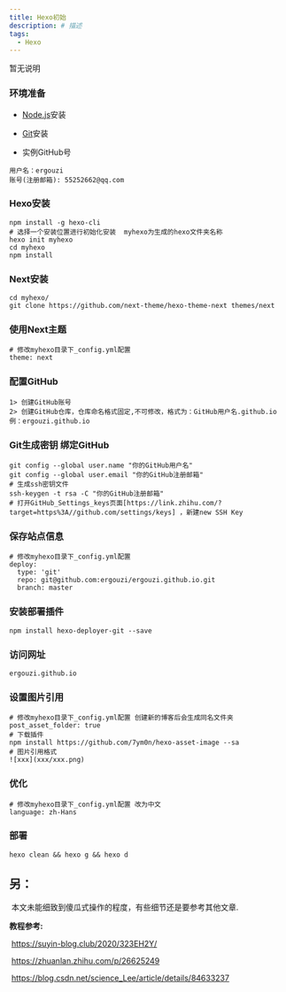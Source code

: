 ```yaml
---
title: Hexo初始
description: # 描述
tags: 
  - Hexo
---
```


暂无说明

<!-- more -->

###  环境准备

- [Node.js](https://nodejs.org/en/)安装
- [Git](https://git-scm.com/)安装

- 实例GitHub号

````
用户名：ergouzi
账号(注册邮箱): 55252662@qq.com
````



###  Hexo安装

````
npm install -g hexo-cli
# 选择一个安装位置进行初始化安装  myhexo为生成的hexo文件夹名称
hexo init myhexo
cd myhexo
npm install
````

###  Next安装

```
cd myhexo/
git clone https://github.com/next-theme/hexo-theme-next themes/next
```

###  使用Next主题

````
# 修改myhexo目录下_config.yml配置
theme: next
````

###  配置GitHub

```
1> 创建GitHub账号
2> 创建GitHub仓库，仓库命名格式固定,不可修改，格式为：GitHub用户名.github.io   例：ergouzi.github.io
```

###  Git生成密钥 绑定GitHub

````
git config --global user.name "你的GitHub用户名"   
git config --global user.email "你的GitHub注册邮箱"
# 生成ssh密钥文件
ssh-keygen -t rsa -C "你的GitHub注册邮箱"
# 打开GitHub_Settings_keys页面[https://link.zhihu.com/?target=https%3A//github.com/settings/keys] ，新建new SSH Key
````

###  保存站点信息

````
# 修改myhexo目录下_config.yml配置
deploy: 
  type: 'git'
  repo: git@github.com:ergouzi/ergouzi.github.io.git
  branch: master

````

###  安装部署插件

````
npm install hexo-deployer-git --save
````


###  访问网址

````
ergouzi.github.io
````

###  设置图片引用

````
# 修改myhexo目录下_config.yml配置 创建新的博客后会生成同名文件夹
post_asset_folder: true
# 下载插件
npm install https://github.com/7ym0n/hexo-asset-image --sa
# 图片引用格式
![xxx](xxx/xxx.png)
````

###  优化

````
# 修改myhexo目录下_config.yml配置 改为中文
language: zh-Hans
````
###  部署

```
hexo clean && hexo g && hexo d
```



## 另：

​       本文未能细致到傻瓜式操作的程度，有些细节还是要参考其他文章.



**教程参考:**

​				https://suyin-blog.club/2020/323EH2Y/

​                https://zhuanlan.zhihu.com/p/26625249

​                https://blog.csdn.net/science_Lee/article/details/84633237



